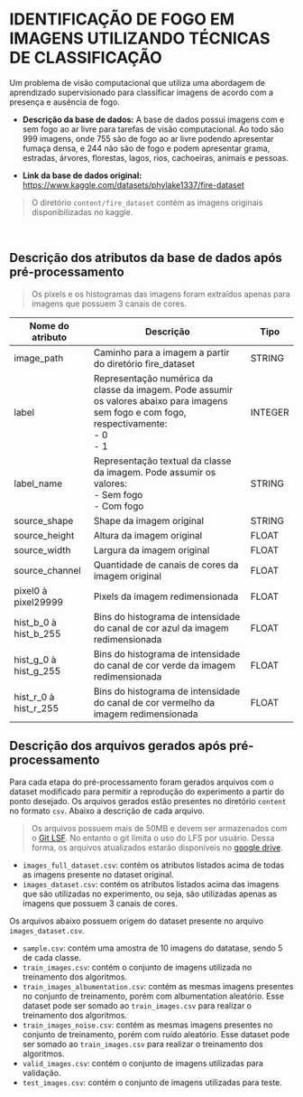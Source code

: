 # IDENTIFICAÇÃO DE FOGO EM IMAGENS UTILIZANDO TÉCNICAS DE CLASSIFICAÇÃO

Um problema de visão computacional que utiliza uma abordagem de aprendizado supervisionado para classificar imagens de acordo com a presença e ausência de fogo.

- **Descrição da base de dados:** A base de dados possui imagens com e sem fogo ao ar livre para tarefas de visão computacional. Ao todo são 999 imagens, onde 755 são de fogo ao ar livre podendo apresentar fumaça densa, e 244 não são de fogo e podem apresentar grama, estradas, árvores, florestas, lagos, rios, cachoeiras, animais e pessoas. 


- **Link da base de dados original:** https://www.kaggle.com/datasets/phylake1337/fire-dataset
> O diretório `content/fire_dataset` contém as imagens originais disponibilizadas no kaggle.

<br> 

## Descrição dos atributos da base de dados após pré-processamento

> Os pixels e os histogramas das imagens foram extraídos apenas para imagens que possuem 3 canais de cores.

| Nome do atributo | Descrição | Tipo |
|------------------|-----------|------|
| image_path | Caminho para a imagem a partir do diretório fire_dataset | STRING |
| label | Representação numérica da classe da imagem. Pode assumir os valores abaixo para imagens sem fogo e com fogo, respectivamente: <br> - 0  <br> - 1 | INTEGER |
| label_name | Representação textual da classe da imagem. Pode assumir os valores: <br> - Sem fogo <br> - Com fogo | STRING |
| source_shape | Shape da imagem original | STRING |
| source_height | Altura da imagem original | FLOAT |
| source_width | Largura da imagem original | FLOAT |
| source_channel | Quantidade de canais de cores da imagem original | FLOAT |
| pixel0 à pixel29999 | Pixels da imagem redimensionada | FLOAT |
| hist_b_0 à hist_b_255 | Bins do histograma de intensidade do canal de cor azul da imagem redimensionada | FLOAT |
| hist_g_0 à hist_g_255 | Bins do histograma de intensidade do canal de cor verde  da imagem redimensionada | FLOAT |
| hist_r_0 à hist_r_255 | Bins do histograma de intensidade do canal de cor vermelho da imagem redimensionada | FLOAT |

## Descrição dos arquivos gerados após pré-processamento

Para cada etapa do pré-processamento foram gerados arquivos com o dataset modificado para permitir a reprodução do experimento a partir do ponto desejado. Os arquivos gerados estão presentes no diretório `content` no formato `csv`. Abaixo a descrição de cada arquivo.

> Os arquivos possuem mais de 50MB e devem ser armazenados com o [Git LSF](https://git-lfs.github.com/). No entanto o git limita o uso do LFS por usuário. Dessa forma, os arquivos atualizados estarão disponíveis no [google drive](https://drive.google.com/drive/folders/1Un93cPs_WVukFyqQc_N5MZllpZRoT6mW?usp=sharing).

- `images_full_dataset.csv`: contém os atributos listados acima de todas as imagens presente no dataset original.
- `images_dataset.csv`: contém os atributos listados acima das imagens que são utilizadas no experimento, ou seja, são utilizadas apenas as imagens que possuem 3 canais de cores.

Os arquivos abaixo possuem origem do dataset presente no arquivo `images_dataset.csv`.
- `sample.csv`: contém uma amostra de 10 imagens do datatase, sendo 5 de cada classe.
- `train_images.csv`: contém o conjunto de imagens utilizada no treinamento dos algoritmos.
- `train_images_albumentation.csv`: contém as mesmas imagens presentes no conjunto de treinamento, porém com albumentation aleatório. Esse dataset pode ser somado ao `train_images.csv` para realizar o treinamento dos algoritmos.
- `train_images_noise.csv`: contém as mesmas imagens presentes no conjunto de treinamento, porém com ruído aleatório. Esse dataset pode ser somado ao `train_images.csv` para realizar o treinamento dos algoritmos.
- `valid_images.csv`: contém o conjunto de imagens utilizadas para validação.
- `test_images.csv`: contém o conjunto de imagens utilizadas para teste.